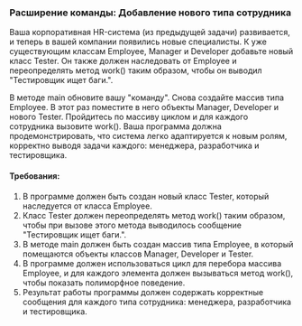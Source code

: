 
### Расширение команды: Добавление нового типа сотрудника

Ваша корпоративная HR-система (из предыдущей задачи) развивается, и теперь в вашей компании появились новые специалисты. К уже существующим классам Employee, Manager и Developer добавьте новый класс Tester. Он также должен наследовать от Employee и переопределять метод work() таким образом, чтобы он выводил "Тестировщик ищет баги.".

В методе main обновите вашу "команду". Снова создайте массив типа Employee. В этот раз поместите в него объекты Manager, Developer и нового Tester. Пройдитесь по массиву циклом и для каждого сотрудника вызовите work(). Ваша программа должна продемонстрировать, что система легко адаптируется к новым ролям, корректно выводя задачи каждого: менеджера, разработчика и тестировщика.

#### Требования:
1. В программе должен быть создан новый класс Tester, который наследуется от класса Employee.
2. Класс Tester должен переопределять метод work() таким образом, чтобы при вызове этого метода выводилось сообщение "Тестировщик ищет баги.".
3. В методе main должен быть создан массив типа Employee, в который помещаются объекты классов Manager, Developer и Tester.
4. В программе должен использоваться цикл для перебора массива Employee, и для каждого элемента должен вызываться метод work(), чтобы показать полиморфное поведение.
5. Результат работы программы должен содержать корректные сообщения для каждого типа сотрудника: менеджера, разработчика и тестировщика.